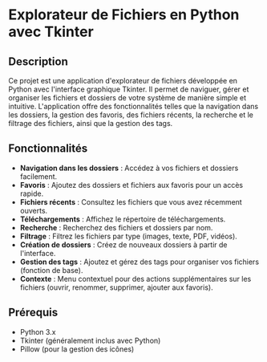 # Explorateur de Fichiers en Python avec Tkinter

## Description
Ce projet est une application d'explorateur de fichiers développée en Python avec l'interface graphique Tkinter. Il permet de naviguer, gérer et organiser les fichiers et dossiers de votre système de manière simple et intuitive. L'application offre des fonctionnalités telles que la navigation dans les dossiers, la gestion des favoris, des fichiers récents, la recherche et le filtrage des fichiers, ainsi que la gestion des tags.

## Fonctionnalités
- **Navigation dans les dossiers** : Accédez à vos fichiers et dossiers facilement.
- **Favoris** : Ajoutez des dossiers et fichiers aux favoris pour un accès rapide.
- **Fichiers récents** : Consultez les fichiers que vous avez récemment ouverts.
- **Téléchargements** : Affichez le répertoire de téléchargements.
- **Recherche** : Recherchez des fichiers et dossiers par nom.
- **Filtrage** : Filtrez les fichiers par type (images, texte, PDF, vidéos).
- **Création de dossiers** : Créez de nouveaux dossiers à partir de l'interface.
- **Gestion des tags** : Ajoutez et gérez des tags pour organiser vos fichiers (fonction de base).
- **Contexte** : Menu contextuel pour des actions supplémentaires sur les fichiers (ouvrir, renommer, supprimer, ajouter aux favoris).
  
## Prérequis
- Python 3.x
- Tkinter (généralement inclus avec Python)
- Pillow (pour la gestion des icônes)

